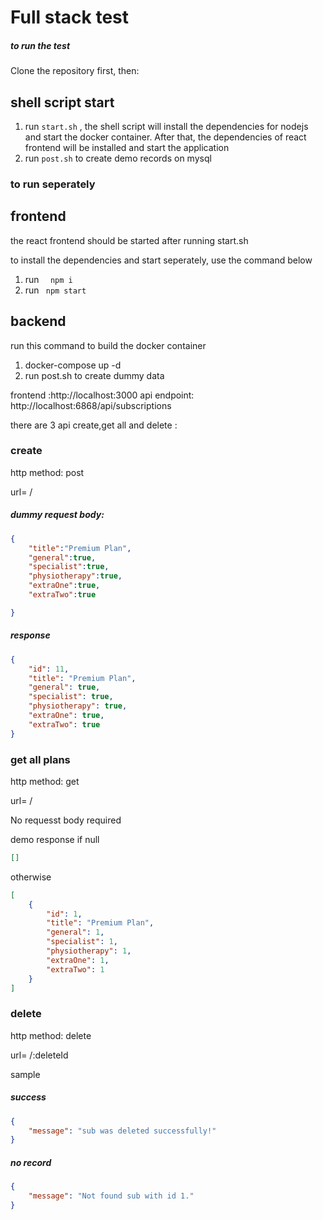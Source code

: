 # Full stack test

##### to run the test
Clone the repository first, then:




## shell script start
1. run ```start.sh``` , the shell script will install the dependencies for nodejs and start the docker container. After that, the dependencies of react frontend will be installed and start the application
2. run ```post.sh``` to create demo records on mysql


### to run seperately

## frontend
the react frontend should be started after running start.sh

to install the dependencies and start seperately, use the command below
1. run ```  npm i```
2. run ``` npm start```

## backend
run this command to build the docker container 

1. docker-compose up -d
2. run post.sh to create dummy data


frontend :http://localhost:3000
api endpoint: http://localhost:6868/api/subscriptions


there are 3 api create,get all and delete :
### create
http method: post


url= /
##### dummy request body:
```json
{
    "title":"Premium Plan",
    "general":true,
    "specialist":true,
    "physiotherapy":true,
    "extraOne":true,
    "extraTwo":true

}

```
##### response
```json
{
    "id": 11,
    "title": "Premium Plan",
    "general": true,
    "specialist": true,
    "physiotherapy": true,
    "extraOne": true,
    "extraTwo": true
}
```

### get all plans

http method: get

url= /


No requesst body required

demo response 
if null
```json
[]
```
otherwise
```json
[
    {
        "id": 1,
        "title": "Premium Plan",
        "general": 1,
        "specialist": 1,
        "physiotherapy": 1,
        "extraOne": 1,
        "extraTwo": 1
    }
]
```


### delete
http method: delete



url= /:deleteId

sample

##### success
```json
{
    "message": "sub was deleted successfully!"
}

```

##### no record
```json
{
    "message": "Not found sub with id 1."
}
```
